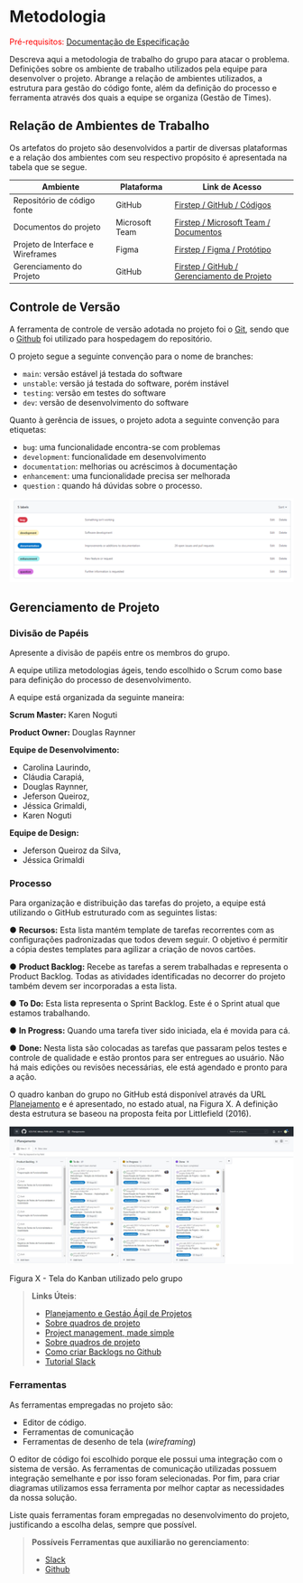 
# Metodologia

<span style="color:red">Pré-requisitos: <a href="2-Especificação do Projeto.md"> Documentação de Especificação</a></span>

Descreva aqui a metodologia de trabalho do grupo para atacar o problema. Definições sobre os ambiente de trabalho utilizados pela  equipe para desenvolver o projeto. Abrange a relação de ambientes utilizados, a estrutura para gestão do código fonte, além da definição do processo e ferramenta através dos quais a equipe se organiza (Gestão de Times).

## Relação de Ambientes de Trabalho

Os artefatos do projeto são desenvolvidos a partir de diversas plataformas e a relação dos ambientes com seu respectivo propósito é apresentada na tabela que se segue.  

| Ambiente  | Plataforma | Link de Acesso | 
| ------------------- | ----------------|---------------|
|  Repositório de código fonte |  GitHub |  [Firstep / GitHub / Códigos  ](https://github.com/ICEI-PUC-Minas-PMV-ADS/pmv-ads-2023-1-e3-proj-mov-t1-projeto-firstep)            |
|  Documentos do projeto | Microsoft Team |[Firstep / Microsoft Team / Documentos  ](https://sgapucminasbr.sharepoint.com/:f:/s/team_sga_2418_2023_1_8512101-Time4-ProjD/Etakx5uGJI1InCirtXdwrZ4BsV00pwm8KZe5cYEbSEKQdw?e=EsTZCd)                     | 
|  Projeto de Interface e Wireframes | Figma | [Firstep / Figma / Protótipo   ](https://www.figma.com/files/team/1217088730807209021/Firstep?fuid=1153538250564335280)         |
|  Gerenciamento do Projeto |GitHub | [Firstep / GitHub / Gerenciamento de Projeto  ](https://github.com/orgs/ICEI-PUC-Minas-PMV-ADS/projects/241)                  |

## Controle de Versão

A ferramenta de controle de versão adotada no projeto foi o
[Git](https://git-scm.com/), sendo que o [Github](https://github.com)
foi utilizado para hospedagem do repositório.

O projeto segue a seguinte convenção para o nome de branches:

- `main`: versão estável já testada do software
- `unstable`: versão já testada do software, porém instável
- `testing`: versão em testes do software
- `dev`: versão de desenvolvimento do software

Quanto à gerência de issues, o projeto adota a seguinte convenção para
etiquetas:

- `bug`: uma funcionalidade encontra-se com problemas
- `development`: funcionalidade em desenvolvimento
- `documentation`: melhorias ou acréscimos à documentação
- `enhancement`: uma funcionalidade precisa ser melhorada
- `question` : quando há dúvidas sobre o processo.

![labels](img/labels.png)



## Gerenciamento de Projeto

### Divisão de Papéis

Apresente a divisão de papéis entre os membros do grupo.

 A equipe utiliza metodologias ágeis, tendo escolhido o Scrum como base para definição do processo de desenvolvimento. 

A equipe está organizada da seguinte maneira: 

**Scrum Master:** Karen Noguti

**Product Owner:** Douglas Raynner

**Equipe de Desenvolvimento:** 
- Carolina Laurindo,
- Cláudia Carapiá, 
- Douglas Raynner, 
- Jeferson Queiroz,
- Jéssica Grimaldi,
- Karen Noguti

**Equipe de Design:** 
- Jeferson Queiroz da Silva,
- Jéssica Grimaldi

### Processo

Para organização e distribuição das tarefas do projeto, a equipe está utilizando o GitHub estruturado com as seguintes listas:

● **Recursos:** Esta lista mantém template de tarefas recorrentes com as configurações padronizadas que todos devem seguir. O objetivo é permitir a cópia destes templates para agilizar a criação de novos cartões.

● **Product Backlog:** Recebe as tarefas a serem trabalhadas e representa o Product Backlog. Todas as atividades identificadas no decorrer do projeto também devem ser incorporadas a esta lista.

● **To Do:** Esta lista representa o Sprint Backlog. Este é o Sprint atual que estamos trabalhando.

● **In Progress:** Quando uma tarefa tiver sido iniciada, ela é movida para cá.

● **Done:** Nesta lista são colocadas as tarefas que passaram pelos testes e controle de qualidade e estão prontos para ser entregues ao usuário. Não há mais edições ou revisões necessárias, ele está agendado e pronto para a ação.

O quadro kanban do grupo no GitHub está disponível através da URL [Planejamento](https://github.com/orgs/ICEI-PUC-Minas-PMV-ADS/projects/241) e é apresentado, no estado atual, na Figura X. A definição desta estrutura se baseou na proposta feita por Littlefield (2016).

<img src="img\Planejamento.jpg">

Figura X - Tela do Kanban utilizado pelo grupo


> **Links Úteis**:
> - [Planejamento e Gestáo Ágil de Projetos](https://pucminas.instructure.com/courses/87878/pages/unidade-2-tema-2-utilizacao-de-ferramentas-para-controle-de-versoes-de-software)
> - [Sobre quadros de projeto](https://docs.github.com/pt/issues/organizing-your-work-with-project-boards/managing-project-boards/about-project-boards)
> - [Project management, made simple](https://github.com/features/project-management/)
> - [Sobre quadros de projeto](https://docs.github.com/pt/github/managing-your-work-on-github/about-project-boards)
> - [Como criar Backlogs no Github](https://www.youtube.com/watch?v=RXEy6CFu9Hk)
> - [Tutorial Slack](https://slack.com/intl/en-br/)

### Ferramentas

As ferramentas empregadas no projeto são:

- Editor de código.
- Ferramentas de comunicação
- Ferramentas de desenho de tela (_wireframing_)

O editor de código foi escolhido porque ele possui uma integração com o sistema de versão. As ferramentas de comunicação utilizadas possuem integração semelhante e por isso foram selecionadas. Por fim, para criar diagramas utilizamos essa ferramenta por melhor captar as necessidades da nossa solução.

Liste quais ferramentas foram empregadas no desenvolvimento do projeto, justificando a escolha delas, sempre que possível.
 
> **Possíveis Ferramentas que auxiliarão no gerenciamento**: 
> - [Slack](https://slack.com/)
> - [Github](https://github.com/)
